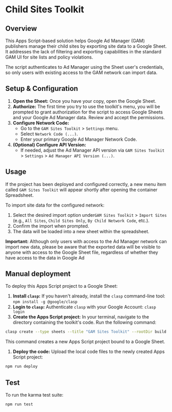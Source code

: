 # Child Sites Toolkit

## Overview

This Apps Script-based solution helps Google Ad Manager (GAM) publishers manage
their child sites by exporting site data to a Google Sheet. It addresses the
lack of filtering and exporting capabilities in the standard GAM UI for site
lists and policy violations.

The script authenticates to Ad Manager using the Sheet user's credentials, so
only users with existing access to the GAM network can import data.

## Setup & Configuration

1.  **Open the Sheet:** Once you have your copy, open the Google Sheet.
2.  **Authorize:** The first time you try to use the toolkit's menu, you will be
prompted to grant authorization for the script to access Google Sheets and your
Google Ad Manager data. Review and accept the permissions.
3.  **Configure Network Code:**
    *   Go to the `GAM Sites Toolkit` > `Settings` menu.
    *   Select `Network Code (...)`.
    *   Enter your primary Google Ad Manager Network Code.
4.  **(Optional) Configure API Version:**
    *   If needed, adjust the Ad Manager API version via `GAM Sites Toolkit` >
    `Settings` > `Ad Manager API Version (...)`.

## Usage

If the project has been deployed and configured correctly, a new menu item
called `GAM Sites Toolkit` will appear shortly after opening the container
Spreadsheet.

To import site data for the configured network:
1.  Select the desired import option under`GAM Sites Toolkit` > `Import Sites`
(e.g., `All Sites`, `Child Sites Only`, `By Child Network Code`, etc.).
2.  Confirm the import when prompted.
3.  The data will be loaded into a new sheet within the spreadsheet.

**Important:** Although only users with access to the Ad Manager network can
import new data, please be aware that the exported data will be visible to
anyone with access to the Google Sheet file, regardless of whether they have
access to the data in Google Ad

## Manual deployment

To deploy this Apps Script project to a Google Sheet:

1.  **Install `clasp`:** If you haven't already, install the `clasp`
command-line tool: `npm install -g @google/clasp`
1.  **Login to `clasp`:** Authenticate `clasp` with your Google Account:
`clasp login`
1.  **Create the Apps Script project:** In your terminal, navigate to the
directory containing the toolkit's code. Run the following command:
```bash
clasp create --type sheets --title "GAM Sites Toolkit" --rootDir build
```
This command creates a new Apps Script project bound to a Google Sheet.
1.  **Deploy the code:** Upload the local code files to the newly created Apps
Script project:
```bash
npm run deploy
```

## Test

To run the karma test suite:
```bash
npm run test
```
